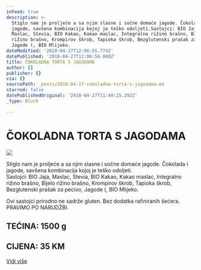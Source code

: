 ```yaml
---
inFeed: true
description: >-
  Stiglo nam je proljeće a sa njim slasne i sočne domaće jagode. Čokolada i
  jagode, savšena kombinacija kojoj je teško odoljeti.Sastojci: BIO Jaja,
  Maslac, Stevia, BIO Kakao, Kakao maslac, Integralno rižino brašno, Bijelo
  rižino brašno, Krompirov škrob, Tapioka škrob, Bezglutenski prašak za pecivo,
  Jagode (, BIO Mlijeko.
dateModified: '2018-04-27T12:06:55.774Z'
datePublished: '2018-04-27T12:06:56.068Z'
title: ČOKOLADNA TORTA S JAGODAMA
author: []
publisher: {}
via: {}
sourcePath: _posts/2018-04-27-cokoladna-torta-s-jagodama.md
starred: false
datePublishedOriginal: '2018-04-27T11:40:15.292Z'
_type: Blurb

---
```

# ČOKOLADNA TORTA S JAGODAMA
![](https://the-grid-user-content.s3-us-west-2.amazonaws.com/3eea2fcb-7859-47ca-aead-8c02952038c6.jpg)

Stiglo nam je proljeće a sa njim slasne i sočne domaće jagode. Čokolada i jagode, savšena kombinacija kojoj je teško odoljeti.  
Sastojci: BIO Jaja, Maslac, Stevia, BIO Kakao, Kakao maslac, Integralno rižino brašno, Bijelo rižino brašno, Krompirov škrob, Tapioka škrob, Bezglutenski prašak za pecivo, Jagode (, BIO Mlijeko.

Ovi sastojci prirodno ne sadrže gluten. Bez dodatka rafiniranih šećera. PRAVIMO PO NARUDŽBI.

## TEĆINA: 1500 g

## CIJENA: 35 KM
[Vidi više][0]

[0]: https://www.facebook.com/greenday.kolaci.peciva/posts/242481293159272